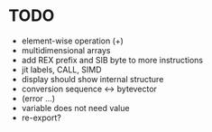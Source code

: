 TODO
====

* element-wise operation (+)
* multidimensional arrays
* add REX prefix and SIB byte to more instructions
* jit labels, CALL, SIMD
* display should show internal structure
* conversion sequence <-> bytevector
* (error ...)
* variable does not need value
* re-export?
